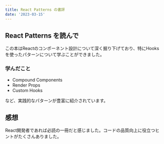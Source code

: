 ```yaml
---
title: React Patterns の書評
date: '2023-03-15'
---
```


## React Patterns を読んで

この本はReactのコンポーネント設計について深く掘り下げており、特にHooksを使ったパターンについて学ぶことができました。

### 学んだこと

*   Compound Components
*   Render Props
*   Custom Hooks

など、実践的なパターンが豊富に紹介されています。

## 感想

React開発者であれば必読の一冊だと感じました。コードの品質向上に役立つヒントがたくさんありました。
